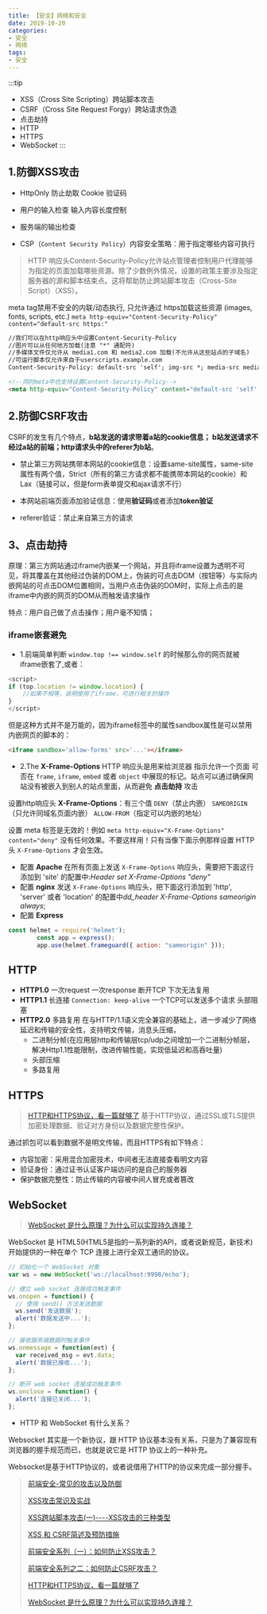 ```yaml
---
title: 【安全】网络和安全
date: 2019-10-20
categories: 
- 安全
- 网络
tags:
- 安全
---
```


:::tip
+ XSS（Cross Site Scripting）跨站脚本攻击
+ CSRF（Cross Site Request Forgy）跨站请求伪造
+ 点击劫持
+ HTTP
+ HTTPS
+ WebSocket
:::

## 1.防御XSS攻击

+ HttpOnly 防止劫取 Cookie 验证码

+ 用户的输入检查 输入内容长度控制

+ 服务端的输出检查

+ CSP（`Content Security Policy`）内容安全策略：用于指定哪些内容可执行
 > HTTP 响应头Content-Security-Policy允许站点管理者控制用户代理能够为指定的页面加载哪些资源。除了少数例外情况，设置的政策主要涉及指定服务器的源和脚本结束点。这将帮助防止跨站脚本攻击（Cross-Site Script）（XSS）。

meta tag禁用不安全的内联/动态执行, 只允许通过 https加载这些资源 (images, fonts, scripts, etc.)
`meta http-equiv="Content-Security-Policy" content="default-src https:"`
```html
//我们可以在http响应头中设置Content-Security-Policy
//图片可以从任何地方加载(注意 "*" 通配符)
//多媒体文件仅允许从 media1.com 和 media2.com 加载(不允许从这些站点的子域名)
//可运行脚本仅允许来自于userscripts.example.com
Content-Security-Policy: default-src 'self'; img-src *; media-src media1.com media2.com; script-src userscripts.example.com

<!--同时meta中也支持设置Content-Security-Policy-->
<meta http-equiv="Content-Security-Policy" content="default-src 'self'; img-src https://*; child-src 'none';">
```

## 2.防御CSRF攻击
CSRF的发生有几个特点，**b站发送的请求带着a站的cookie信息； b站发送请求不经过a站的前端；http请求头中的referer为b站**。

+ 禁止第三方网站携带本网站的cookie信息：设置same-site属性，same-site属性有两个值，Strict（所有的第三方请求都不能携带本网站的cookie）和Lax（链接可以，但是form表单提交和ajax请求不行）

+ 本网站前端页面添加验证信息：使用**验证码**或者添加**token验证**

+ referer验证：禁止来自第三方的请求

## 3、点击劫持

原理：第三方网站通过iframe内嵌某一个网站，并且将iframe设置为透明不可见，将其覆盖在其他经过伪装的DOM上，伪装的可点击DOM（按钮等）与实际内嵌网站的可点击DOM位置相同，当用户点击伪装的DOM时，实际上点击的是iframe中内嵌的网页的DOM从而触发请求操作

特点：用户自己做了点击操作；用户毫不知情；

### iframe嵌套避免
+ 1.前端简单判断 `window.top !== window.self` 的时候那么你的网页就被iframe嵌套了,或者：
```js
<script>
if (top.location != window.location) {
    //如果不相等，说明使用了iframe，可进行相关的操作
}
</script>
```

但是这种方式并不是万能的，因为iframe标签中的属性sandbox属性是可以禁用内嵌网页的脚本的：
```html
<iframe sandbox='allow-forms' src='...'></iframe>
```

+ 2.The **X-Frame-Options** HTTP 响应头是用来给浏览器 指示允许一个页面 可否在 `frame`, `iframe`, `embed` 或者 `object` 中展现的标记。站点可以通过确保网站没有被嵌入到别人的站点里面，从而避免 **点击劫持** 攻击

设置http响应头 **X-Frame-Options**：有三个值 `DENY`（禁止内嵌） `SAMEORIGIN`（只允许同域名页面内嵌） `ALLOW-FROM`（指定可以内嵌的地址）

设置 meta 标签是无效的！例如 `meta http-equiv="X-Frame-Options" content="deny"` 没有任何效果。不要这样用！只有当像下面示例那样设置 HTTP 头 `X-Frame-Options` 才会生效。

+ 配置 **Apache** 在所有页面上发送 `X-Frame-Options` 响应头，需要把下面这行添加到 'site' 的配置中:_Header set X-Frame-Options "deny"_
+ 配置 **nginx** 发送 `X-Frame-Options` 响应头，把下面这行添加到 'http', 'server' 或者 'location' 的配置中*dd_header X-Frame-Options sameorigin always*;
+ 配置 **Express**

 ```js
 const helmet = require('helmet');
         const app = express();
         app.use(helmet.frameguard({ action: "sameorigin" }));
 ```

## HTTP
+ **HTTP1.0** 一次request 一次response 断开TCP 下次无法复用
+ **HTTP1.1** 长连接 `Connection: keep-alive` 一个TCP可以发送多个请求 头部阻塞
+ **HTTP2.0** 多路复用 在与HTTP/1.1语义完全兼容的基础上，进一步减少了网络延迟和传输的安全性，支持明文传输，消息头压缩，
    + 二进制分帧(在应用层http和传输层tcp/udp之间增加一个二进制分帧层，解决Http1.1性能限制，改进传输性能，实现低延迟和高吞吐量)
    + 头部压缩
    + 多路复用
      
## HTTPS
> [HTTP和HTTPS协议，看一篇就够了](https://blog.csdn.net/xiaoming100001/article/details/81109617)
基于HTTP协议，通过SSL或TLS提供加密处理数据、验证对方身份以及数据完整性保护。

通过抓包可以看到数据不是明文传输，而且HTTPS有如下特点：
+ 内容加密：采用混合加密技术，中间者无法直接查看明文内容
+ 验证身份：通过证书认证客户端访问的是自己的服务器
+ 保护数据完整性：防止传输的内容被中间人冒充或者篡改

## WebSocket
> [WebSocket 是什么原理？为什么可以实现持久连接？](https://www.zhihu.com/question/20215561)
>
WebSocket 是 HTML5(HTML5是指的一系列新的API，或者说新规范，新技术) 开始提供的一种在单个 TCP 连接上进行全双工通讯的协议。
```js
// 初始化一个 WebSocket 对象
var ws = new WebSocket('ws://localhost:9998/echo');

// 建立 web socket 连接成功触发事件
ws.onopen = function() {
  // 使用 send() 方法发送数据
  ws.send('发送数据');
  alert('数据发送中...');
};

// 接收服务端数据时触发事件
ws.onmessage = function(evt) {
  var received_msg = evt.data;
  alert('数据已接收...');
};

// 断开 web socket 连接成功触发事件
ws.onclose = function() {
  alert('连接已关闭...');
};
```

+ HTTP 和 WebSocket 有什么关系？

Websocket 其实是一个新协议，跟 HTTP 协议基本没有关系，只是为了兼容现有浏览器的握手规范而已，也就是说它是 HTTP 协议上的一种补充。

Websocket是基于HTTP协议的，或者说借用了HTTP的协议来完成一部分握手。


> [前端安全-常见的攻击以及防御](https://www.cnblogs.com/zhiying/p/11018331.html)
>
> [XSS攻击常识及实战](https://blog.csdn.net/qq_37236745/article/details/83590663)
>
> [XSS跨站脚本攻击(一)----XSS攻击的三种类型](https://blog.csdn.net/u011781521/article/details/53894399?utm_medium=distribute.pc_relevant.none-task-blog-BlogCommendFromMachineLearnPai2-6.channel_param&depth_1-utm_source=distribute.pc_relevant.none-task-blog-BlogCommendFromMachineLearnPai2-6.channel_param)
> 
>[XSS 和 CSRF简述及预防措施](https://www.cnblogs.com/yangsg/p/10621496.html#)
>
>[前端安全系列（一）：如何防止XSS攻击？](https://www.jianshu.com/p/2d9da4490ae1)
>
>[前端安全系列之二：如何防止CSRF攻击？](https://www.jianshu.com/p/205ae5a51fa1)
>
>[HTTP和HTTPS协议，看一篇就够了](https://blog.csdn.net/xiaoming100001/article/details/81109617)
>
>[WebSocket 是什么原理？为什么可以实现持久连接？](https://www.zhihu.com/question/20215561)
